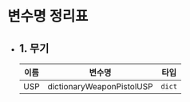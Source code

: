 # 변수명 정리표

* ## 1. 무기
  | 이름 | 변수명 | 타입 |
  | :---: | :---: | :---: |
  | USP | dictionaryWeaponPistolUSP | `dict` |
